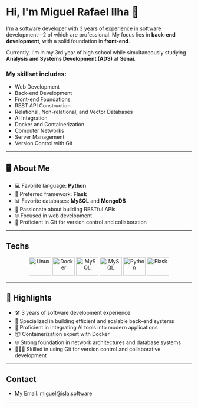 # Hi, I'm Miguel Rafael Ilha 👋

I'm a software developer with 3 years of experience in software development—2 of which are professional. My focus lies in **back-end development**, with a solid foundation in **front-end**.

Currently, I'm in my 3rd year of high school while simultaneously studying **Analysis and Systems Development (ADS)** at **Senai**.

### My skillset includes:
- Web Development
- Back-end Development
- Front-end Foundations
- REST API Construction
- Relational, Non-relational, and Vector Databases
- AI Integration
- Docker and Containerization
- Computer Networks
- Server Management
- Version Control with Git

---

## 🖥️ About Me
- 💻 Favorite language: **Python**
- 🌟 Preferred framework: **Flask**
- 📊 Favorite databases: **MySQL** and **MongoDB**
- 🤖 Passionate about building RESTful APIs
- 🌐 Focused in web development
- 🔧 Proficient in Git for version control and collaboration

---

## Techs

<div align="center">
  <img src="https://upload.wikimedia.org/wikipedia/commons/thumb/a/ab/Linux_Logo_in_Linux_Libertine_Font.svg/1200px-Linux_Logo_in_Linux_Libertine_Font.svg.png" alt="Linux" width="60" height="50">
  <img src="https://www.svgrepo.com/show/448401/docker.svg" alt="Docker" width="60" height="50">
  <img src="https://www.svgrepo.com/show/342044/mongodb.svg" alt="MySQL" width="60" height="50">
  <img src="https://icons.veryicon.com/png/o/miscellaneous/gwidc_1/mysql-2.png" alt="MySQL" width="60" height="50">
  <img src="https://raw.githubusercontent.com/hwkr/BitIcon/master/svg/python.svg" alt="Python" width="60" height="50">
  <img src="https://www.svgrepo.com/show/473611/flask.svg" alt="Flask" width="60" height="50">
</div>

---

## 🌟 Highlights
- 🛠️ 3 years of software development experience
- 🚀 Specialized in building efficient and scalable back-end systems
- 🔗 Proficient in integrating AI tools into modern applications
- 📦 Containerization expert with Docker
- 🌐 Strong foundation in network architectures and database systems
- 🧑‍🤝‍🧑 Skilled in using Git for version control and collaborative development

---

## Contact
- My Email: miguel@isla.software

---
